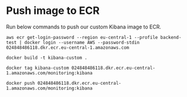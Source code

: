 # Push image to ECR
Run below commands to push our custom Kibana image to ECR.
```
aws ecr get-login-password --region eu-central-1 --profile backend-test | docker login --username AWS --password-stdin 024848486118.dkr.ecr.eu-central-1.amazonaws.com
```

```
docker build -t kibana-custom .
```

```
docker tag kibana-custom 024848486118.dkr.ecr.eu-central-1.amazonaws.com/monitoring:kibana
```

```
docker push 024848486118.dkr.ecr.eu-central-1.amazonaws.com/monitoring:kibana
```